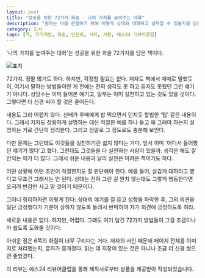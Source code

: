```yaml
---
layout: post
title: "성공을 위한 72가지 화술 - 나의 가치를 높여주는 대화"
description: "원하는 바를 관철하기 위해 어떻게 상대와 대화하고 설득할 수 있을지를 담은 책이다."
category: 도서
tags: [책, 자기계발, 화술, 안은표, 시아, 서평, 예스24 리뷰어클럽]
---
```


'나의 가치를 높여주는 대화'는 성공을 위한 화술 72가지를 담은 책이다.

![표지](https://lh3.googleusercontent.com/-Y00UP1fVndQ/WcEoYtzj5DI/AAAAAAAAXgk/Fe1oZiY3uXEaTr_cW-ERkCSzu5R7-IgjgCE0YBhgL/s480/72-communication-skills-for-your-value-book.jpg)

72가지.
정말 많기도 하다.
하지만, 걱정할 필요는 없다.
저자도 책에서 때때로 말했듯이, 여기서 말하는 방법들이란 게
전에는 전혀 생각도 못 하고 듣지도 못했던 그런 얘기가 아니다.
상당수는 이미 들어본 얘기고, 일부는 이미 실천하고 있는 것도 있을 것이다.
그렇다면 더 신경 써야 할 것은 줄어든다.

내용도 그리 어렵지 않다.
선배가 후배에게 밥 먹으면서 던지듯 할법한 '팁' 같은 내용이다.
그래서 저자도 장황하게 설명하는 대신
적절한 예를 하나 들고 왜 그래야 하는지 설명하는 거로 간단히 정리한다.
그리고 정말로 그 정도로도 충분해 보인다.

다만 문제는 그런데도 이것들을 실천하기란 쉽지 않다는 거다.
앞서 이미 '어디서 들어봤던 얘기가 많다'고 했다.
그런데도 그것들을 다 실천하는 사람이 있을까.
생각은 해도 잘 안되는 때가 더 많다.
그래서 쉬운 내용과 달리 실천은 어려운 책이기도 하다.

어떤 상황에 어떤 조언이 적절한지도 잘 판단해야 한다.
예를 들어, 살갑게 대하라고 했다고 무조건 그래서는 안 된다.
상대는 전혀 그런 걸 원치 않는대도 그렇게 행동한다면 오히려 반감만 사고 말 것이기 때문이다.

그러니 정리하자면 이렇게 된다:
상대의 얘기를 잘 듣고
성향을 파악한 후,
그의 의견을 일단 긍정했다가
기분이 상하지 않도록 돌려서 반박하여
자기 의견에 긍정하도록 하라.

새로운 내용은 없다.
하지만, 어렵다.
그래도 여기 담긴 72가지 방법들이 그걸 조금이나마 쉽도록 도와줄 것이다.

아쉬운 점은 6쪽의 화질이 너무 구리다는 거다.
저자의 사인 때문에 페이지 전체를 이미지로 처리했는지, 글자가 뭉개졌다.
읽는 데 지장이 있는 것은 아니나 조금 더 신경 썼으면 좋았겠다.



<div class="im im-info">
이 리뷰는 예스24 리뷰어클럽을 통해 제작사로부터 상품을 제공받아 작성되었습니다.
</div>
